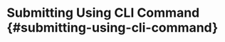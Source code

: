 # Submitting Using CLI Command {#submitting-using-cli-command}

<!-- @include: @/shared/wip.en.md -->
